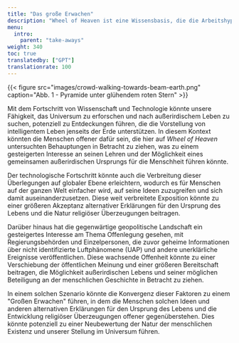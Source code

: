 ```yaml
---
title: "Das große Erwachen"
description: "Wheel of Heaven ist eine Wissensbasis, die die Arbeitshypothese untersucht, dass das Leben auf der Erde von einer außerirdischen Zivilisation, den sogenannten Elohim, intelligent entworfen wurde."
menu:
  intro:
    parent: "take-aways"
weight: 340
toc: true
translatedby: ["GPT"]
translationrate: 100
---
```


{{< figure src="images/crowd-walking-towards-beam-earth.png" caption="Abb. 1 - Pyramide unter glühendem roten Stern" >}}

Mit dem Fortschritt von Wissenschaft und Technologie könnte unsere Fähigkeit, das Universum zu erforschen und nach außerirdischem Leben zu suchen, potenziell zu Entdeckungen führen, die die Vorstellung von intelligentem Leben jenseits der Erde unterstützen. In diesem Kontext könnten die Menschen offener dafür sein, die hier auf _Wheel of Heaven_ untersuchten Behauptungen in Betracht zu ziehen, was zu einem gesteigerten Interesse an seinen Lehren und der Möglichkeit eines gemeinsamen außerirdischen Ursprungs für die Menschheit führen könnte.

Der technologische Fortschritt könnte auch die Verbreitung dieser Überlegungen auf globaler Ebene erleichtern, wodurch es für Menschen auf der ganzen Welt einfacher wird, auf seine Ideen zuzugreifen und sich damit auseinanderzusetzen. Diese weit verbreitete Exposition könnte zu einer größeren Akzeptanz alternativer Erklärungen für den Ursprung des Lebens und die Natur religiöser Überzeugungen beitragen.

Darüber hinaus hat die gegenwärtige geopolitische Landschaft ein gesteigertes Interesse am Thema Offenlegung gesehen, mit Regierungsbehörden und Einzelpersonen, die zuvor geheime Informationen über nicht identifizierte Luftphänomene (UAP) und andere unerklärliche Ereignisse veröffentlichen. Diese wachsende Offenheit könnte zu einer Verschiebung der öffentlichen Meinung und einer größeren Bereitschaft beitragen, die Möglichkeit außerirdischen Lebens und seiner möglichen Beteiligung an der menschlichen Geschichte in Betracht zu ziehen.

In einem solchen Szenario könnte die Konvergenz dieser Faktoren zu einem "Großen Erwachen" führen, in dem die Menschen solchen Ideen und anderen alternativen Erklärungen für den Ursprung des Lebens und die Entwicklung religiöser Überzeugungen offener gegenüberstehen. Dies könnte potenziell zu einer Neubewertung der Natur der menschlichen Existenz und unserer Stellung im Universum führen.
